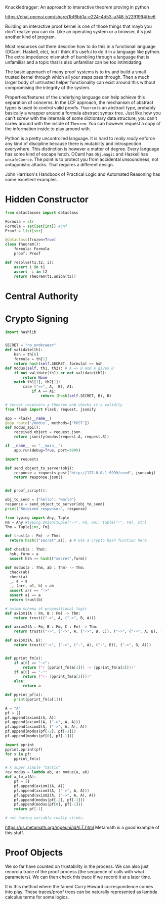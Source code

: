 Knuckledragger: An approach to interactive theorem proving in python

<https://chat.openai.com/share/1bf6bb1a-e224-4d53-a748-b2291994fbe6>

Building an interactive proof kernel is one of those things that mayb you don't realize you can do. Like an operating system or a browser, it's just another kind of program.

Most resources out there describe how to do this in a functional language (OCaml, Haskell, etc), but I think it's useful to do it in a language like python. The extra impedance mismatch of bumbling through a language that is unfamiliar and a topic that is also unfamiliar can be too intimidating.

The basic approach of many proof systems is to try and build a small trusted kernel through which all your steps pass through. Then a much larger body of untrusted helper functionality can exist around this without compromising the integrity of the system.

Properties/features of the underlying language can help achieve this separation of concerns. In the LCF approach, the mechanism of abstract types is used to control valid proofs. `Theorem` is an abstract type, probably basically a wrapper around a formula abstract syntax tree. Just like how you can't screw with the internals of some dictiontary data structure, you can't screw around with the inside of `Theorem`. You can however request a copy of the information inside to play around with.

Python is a pretty uncontrolled language. It is hard to _really really_ enforce any kind of discipline because there is mutability and introspection everywhere. This distinction is however a matter of degree. Every language has some kind of escape hatch. OCaml has `Obj.magic` and Haskell has `unsafeCoerce`. The point is to protect you from accidental unsoundness, not antagonistic attacks. That requires a different design.

John Harrison's Handbook of Practical Logic and Automated Reasoning has some excellent examples.

# Hidden Constructor

```python
from dataclasses import dataclass

Formula = str
Formula = set[set[int]] #cnf
Proof = list[str]

@dataclass(frozen=True)
class Theorem():
    formula: Formula
    proof: Proof

def resolve(t1,t2, i):
    assert i in t1
    assert -i in t2
    return Theorem(t1.union(t2))
```

# Central Authority

# Crypto Signing

```python
import hashlib


SECRET = "no_underwear"
def validate(th):
    hsh = th[0]
    formula = th[1]
    return hash(self.SECRET, formula) == hsh
def modus(self, th1, th2): # A => B and A gives B
    if not validate(th1) or not validate(th2):
        return None
    match th1[1], th2[1]:
        case ("=>", A,  B), A1:
            if A == A1:
                return (hash(self.SECRET, B), B)

# server receivers a theorem and checks it's validity
from flask import Flask, request, jsonify

app = Flask(__name__)
@app.route('/modus', methods=['POST'])
def modus_api():
    received_object = request.json
    return jsonify(modus(request.A, request.B))

if __name__ == "__main__":
    app.run(debug=True, port=9999)

```

```python
import requests

def send_object_to_server(obj):
    response = requests.post("http://127.0.0.1:9999/send", json=obj)
    return response.json()


def proof_script():

obj_to_send = {"hello": "world"}
response = send_object_to_server(obj_to_send)
print("Received response:", response)

```

```python
from typing import Any, Tuple
Fm = Any #typing.Union[tuple("->", Fm, Fm), tuple("-", Fm), str]
Thm = Tuple[int, Fm]

def trust(a : Fm) -> Thm:
  return hash(("secret",a)), a # Use a crypto hash function here

def check(a : Thm):
  hsh, form = a
  assert hsh == hash(("secret",form)) 

def modus(a : Thm, ab : Thm) -> Thm:
  check(ab)
  check(a)
  _, a = a
  _, (arr, a1, b) = ab
  assert arr == "->"
  assert a1 == a
  return trust(b)

# axiom schema of propositional logic
def axiom1(A : Fm, B : Fm) -> Thm:
    return trust(("->", A, ("->", B, A)))

def axiom2(A : Fm, B : Fm, C : Fm) -> Thm:
    return trust(("->", ("->", A, ("->", B, C)), ("->", ("->", A, B), ("->", A, C))))

def axiom3(A, B):
    return trust(("->", ("->", ("-", A), ("-", B)), ("->", B, A)))


def pprint_fm(a):
    if a[0] == "->":
        return f"( {pprint_fm(a[1])} -> {pprint_fm(a[2])})"
    if a[0] == "-":
        return f"(- {pprint_fm(a[1])})"
    else:
        return a

def pprint_pf(a):
    print(pprint_fm(a[1]))

A = "A"
pf = []
pf.append(axiom1(A, A))
pf.append(axiom1(A, ("->", A, A)))
pf.append(axiom2(A, ("->", A, A), A))
pf.append(modus(pf[-2], pf[-1]))
pf.append(modus(pf[0], pf[-1]))

import pprint
pprint.pprint(pf)
for x in pf:
    pprint_fm(x)

# A super simple "tactic"
rev_modus = lambda ab, a: modus(a, ab)
def a_to_a(A):
    pf = []
    pf.append(axiom1(A, A))
    pf.append(axiom1(A, ("->", A, A)))
    pf.append(axiom2(A, ("->", A, A), A))
    pf.append(modus(pf[-2], pf[-1]))
    pf.append(modus(pf[0], pf[-1]))
    return pf[-1]

# not having variable really stinks.
```

<https://us.metamath.org/mpeuni/idALT.html> Metamath is a good example of this stuff.

# Proof Objects

We so far have counted on trustability in the process. We can also just record a trace of the proof process (the sequence of calls with what parameters). We can then check this trace if we record it at a later time.

It is this method where the famed Curry Howard correspondence comes into play. These traces/proof trees can be naturally represented as lambda calculus terms for some logics.
